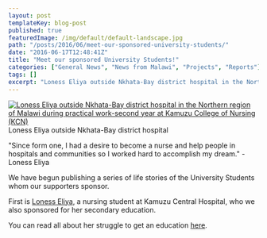 ```yaml
---
layout: post
templateKey: blog-post
published: true
featuredImage: /img/default/default-landscape.jpg
path: "/posts/2016/06/meet-our-sponsored-university-students/"
date: "2016-06-17T12:48:41Z"
title: "Meet our sponsored University Students!"
categories: ["General News", "News from Malawi", "Projects", "Reports"]
tags: []
excerpt: "Loness Eliya outside Nkhata-Bay district hospital in the Northern region of Malawi during practical..."
---
```


[![Loness Eliya outside Nkhata-Bay district hospital in the Northern region of Malawi during practical work-second year at Kamuzu College of Nursing (KCN)](https://f000.backblazeb2.com/file/avm-wp-uploads/2016/06/Loness-Eliya-Nkhata-Bay-Hospital-1-300x169.jpg)](https://f000.backblazeb2.com/file/avm-wp-uploads/2016/06/Loness-Eliya-Nkhata-Bay-Hospital-1.jpg) Loness Eliya outside Nkhata-Bay district hospital

"Since form one, I had a desire to become a nurse and help people in hospitals and communities so I worked hard to accomplish my dream." - Loness Eliya

We have begun publishing a series of life stories of the University Students whom our supporters sponsor.

First is [Loness Eliya](https://www.africanvision.org.uk/education/university-scholarships/loness-eliya-story-of-a-sponsored-university-student/), a nursing student at Kamuzu Central Hospital, who we also sponsored for her secondary education.

You can read all about her struggle to get an education [here](https://www.africanvision.org.uk/education/university-scholarships/loness-eliya-story-of-a-sponsored-university-student/).
